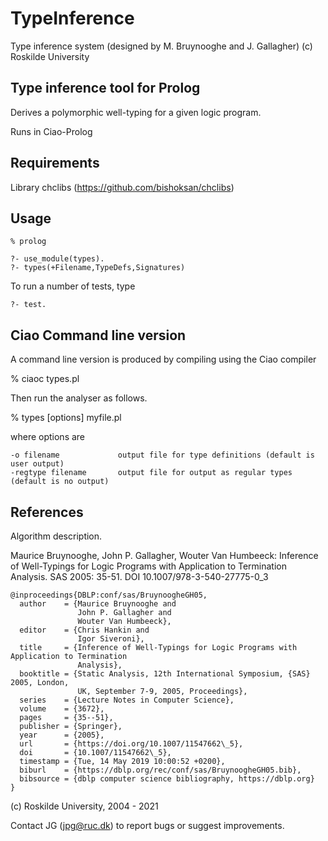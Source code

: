 # TypeInference

Type inference system (designed by M. Bruynooghe and J. Gallagher)
(c) Roskilde University
 
## Type inference tool for Prolog

Derives a polymorphic well-typing for a given logic program.

Runs in Ciao-Prolog 

## Requirements

Library chclibs (https://github.com/bishoksan/chclibs)

## Usage


```
% prolog

?- use_module(types).
?- types(+Filename,TypeDefs,Signatures)
```

To run a number of tests, type

```
?- test.
```

## Ciao Command line version

A command line version is produced by compiling using the Ciao compiler

% ciaoc types.pl

Then run the analyser as follows.

% types [options] myfile.pl

where options are

```
-o filename 			output file for type definitions (default is user output)
-regtype filename 		output file for output as regular types (default is no output)
```

## References

Algorithm description.

Maurice Bruynooghe, John P. Gallagher, Wouter Van Humbeeck:
Inference of Well-Typings for Logic Programs with Application to Termination Analysis. SAS 2005: 35-51.
DOI 10.1007/978-3-540-27775-0_3

```
@inproceedings{DBLP:conf/sas/BruynoogheGH05,
  author    = {Maurice Bruynooghe and
               John P. Gallagher and
               Wouter Van Humbeeck},
  editor    = {Chris Hankin and
               Igor Siveroni},
  title     = {Inference of Well-Typings for Logic Programs with Application to Termination
               Analysis},
  booktitle = {Static Analysis, 12th International Symposium, {SAS} 2005, London,
               UK, September 7-9, 2005, Proceedings},
  series    = {Lecture Notes in Computer Science},
  volume    = {3672},
  pages     = {35--51},
  publisher = {Springer},
  year      = {2005},
  url       = {https://doi.org/10.1007/11547662\_5},
  doi       = {10.1007/11547662\_5},
  timestamp = {Tue, 14 May 2019 10:00:52 +0200},
  biburl    = {https://dblp.org/rec/conf/sas/BruynoogheGH05.bib},
  bibsource = {dblp computer science bibliography, https://dblp.org}
}
```

(c) Roskilde University,  2004 - 2021


Contact JG (jpg@ruc.dk) to report bugs or suggest improvements.
